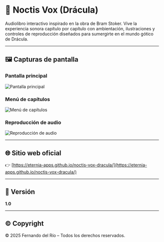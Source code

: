 # 🦇 Noctis Vox (Drácula)

Audiolibro interactivo inspirado en la obra de Bram Stoker. Vive la experiencia sonora capítulo por capítulo con ambientación, ilustraciones y controles de reproducción diseñados para sumergirte en el mundo gótico de Drácula.

---

## 🖼️ Capturas de pantalla

### Pantalla principal
![Pantalla principal](screenshots/screen1.png)

### Menú de capítulos
![Menú de capítulos](screenshots/screen2.png)

### Reproducción de audio
![Reproducción de audio](screenshots/screen3.png)

---

## 🌐 Sitio web oficial

👉 [https://eternia-apps.github.io/noctis-vox-dracula/](https://eternia-apps.github.io/noctis-vox-dracula/)

---

## 📱 Versión

**1.0**

---

## © Copyright

© 2025 Fernando del Río – Todos los derechos reservados.
